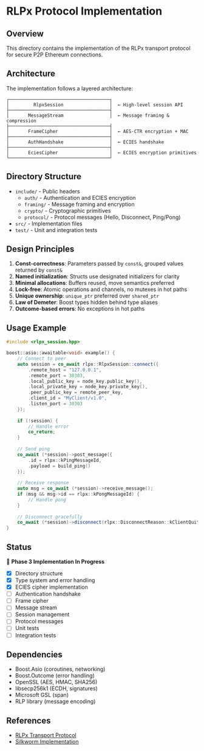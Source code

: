 # RLPx Protocol Implementation

## Overview

This directory contains the implementation of the RLPx transport protocol for secure P2P Ethereum connections.

## Architecture

The implementation follows a layered architecture:

```
┌─────────────────────────────────────┐
│         RlpxSession                 │  ← High-level session API
├─────────────────────────────────────┤
│       MessageStream                 │  ← Message framing & compression
├─────────────────────────────────────┤
│       FrameCipher                   │  ← AES-CTR encryption + MAC
├─────────────────────────────────────┤
│       AuthHandshake                 │  ← ECIES handshake
├─────────────────────────────────────┤
│       EciesCipher                   │  ← ECIES encryption primitives
└─────────────────────────────────────┘
```

## Directory Structure

- `include/` - Public headers
  - `auth/` - Authentication and ECIES encryption
  - `framing/` - Message framing and encryption
  - `crypto/` - Cryptographic primitives
  - `protocol/` - Protocol messages (Hello, Disconnect, Ping/Pong)
- `src/` - Implementation files
- `test/` - Unit and integration tests

## Design Principles

1. **Const-correctness**: Parameters passed by `const&`, grouped values returned by `const&`
2. **Named initialization**: Structs use designated initializers for clarity
3. **Minimal allocations**: Buffers reused, move semantics preferred
4. **Lock-free**: Atomic operations and channels, no mutexes in hot paths
5. **Unique ownership**: `unique_ptr` preferred over `shared_ptr`
6. **Law of Demeter**: Boost types hidden behind type aliases
7. **Outcome-based errors**: No exceptions in hot paths

## Usage Example

```cpp
#include <rlpx_session.hpp>

boost::asio::awaitable<void> example() {
    // Connect to peer
    auto session = co_await rlpx::RlpxSession::connect({
        .remote_host = "127.0.0.1",
        .remote_port = 30303,
        .local_public_key = node_key.public_key(),
        .local_private_key = node_key.private_key(),
        .peer_public_key = remote_peer_key,
        .client_id = "MyClient/v1.0",
        .listen_port = 30303
    });
    
    if (!session) {
        // Handle error
        co_return;
    }
    
    // Send ping
    co_await (*session)->post_message({
        .id = rlpx::kPingMessageId,
        .payload = build_ping()
    });
    
    // Receive response
    auto msg = co_await (*session)->receive_message();
    if (msg && msg->id == rlpx::kPongMessageId) {
        // Handle pong
    }
    
    // Disconnect gracefully
    co_await (*session)->disconnect(rlpx::DisconnectReason::kClientQuitting);
}
```

## Status

🚧 **Phase 3 Implementation In Progress**

- [x] Directory structure
- [x] Type system and error handling
- [x] ECIES cipher implementation
- [ ] Authentication handshake
- [ ] Frame cipher
- [ ] Message stream
- [ ] Session management
- [ ] Protocol messages
- [ ] Unit tests
- [ ] Integration tests

## Dependencies

- Boost.Asio (coroutines, networking)
- Boost.Outcome (error handling)
- OpenSSL (AES, HMAC, SHA256)
- libsecp256k1 (ECDH, signatures)
- Microsoft GSL (span)
- RLP library (message encoding)

## References

- [RLPx Transport Protocol](https://github.com/ethereum/devp2p/blob/master/rlpx.md)
- [Silkworm Implementation](https://github.com/erigontech/silkworm/tree/main/silkworm/sentry/rlpx)
